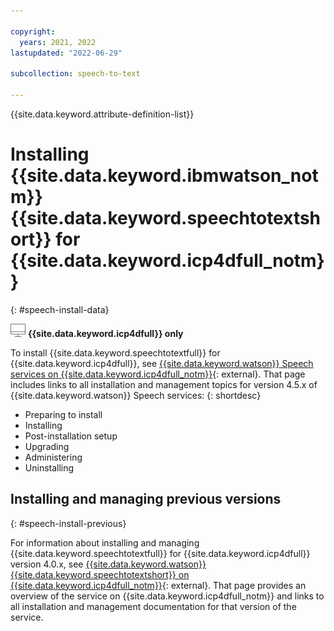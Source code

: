 ```yaml
---

copyright:
  years: 2021, 2022
lastupdated: "2022-06-29"

subcollection: speech-to-text

---
```


{{site.data.keyword.attribute-definition-list}}

# Installing {{site.data.keyword.ibmwatson_notm}} {{site.data.keyword.speechtotextshort}} for {{site.data.keyword.icp4dfull_notm}}
{: #speech-install-data}

![Cloud Pak for Data only](images/cloud-pak.png) **{{site.data.keyword.icp4dfull}} only**

To install {{site.data.keyword.speechtotextfull}} for {{site.data.keyword.icp4dfull}}, see [{{site.data.keyword.watson}} Speech services on {{site.data.keyword.icp4dfull_notm}}](https://www.ibm.com/docs/en/cloud-paks/cp-data/4.5.x?topic=services-watson-speech){: external}. That page includes links to all installation and management topics for version 4.5.x of {{site.data.keyword.watson}} Speech services:
{: shortdesc}

-   Preparing to install
-   Installing
-   Post-installation setup
-   Upgrading
-   Administering
-   Uninstalling

## Installing and managing previous versions
{: #speech-install-previous}

For information about installing and managing {{site.data.keyword.speechtotextfull}} for {{site.data.keyword.icp4dfull}} version 4.0.x, see [{{site.data.keyword.watson}} {{site.data.keyword.speechtotextshort}} on {{site.data.keyword.icp4dfull_notm}}](https://www.ibm.com/docs/en/cloud-paks/cp-data/4.0?topic=services-watson-speech-text){: external}. That page provides an overview of the service on {{site.data.keyword.icp4dfull_notm}} and links to all installation and management documentation for that version of the service.
